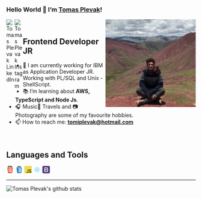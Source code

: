### Hello World 👋 I’m [Tomas Plevak][website]!

<a href="https://linkedin.com/in/tomas-plevak/">
<img align="left" alt="Tomas Plevak LinkedIn" width="22px" src="https://icongr.am/fontawesome/linkedin.svg?size=128&color=70c8ff" />
</a>
<a href="https://www.instagram.com/tomiplevak/">
<img align="left" alt="Tomas Plevak Instagram" width="22px" src="https://icongr.am/fontawesome/instagram.svg?size=128&color=70c8ff" />
</a>

<img align="right" alt="GIF" src="./vallerojo.jpg" width="240px" />

<br />

## Frontend Developer JR
- 📌 I am currently working for IBM as Application Developer JR. Working with PL/SQL and Unix - ShellScript.
- 📚 I’m learning about <b>AWS, TypeScript and Node Js</b>.
- 🎧 Music🌋 Travels and 📷 Photography are some of my favourite hobbies. 
- 📫 How to reach me: <b> tomiplevak@hotmail.com</b>

<br />

## Languages and Tools
<code><img height="20" src="https://raw.githubusercontent.com/github/explore/80688e429a7d4ef2fca1e82350fe8e3517d3494d/topics/html/html.png"></code>
<code><img height="20" src="https://raw.githubusercontent.com/github/explore/80688e429a7d4ef2fca1e82350fe8e3517d3494d/topics/css/css.png"></code>
<code><img height="20" src="https://raw.githubusercontent.com/github/explore/80688e429a7d4ef2fca1e82350fe8e3517d3494d/topics/javascript/javascript.png"></code>
<code><img height="20" src="https://raw.githubusercontent.com/github/explore/80688e429a7d4ef2fca1e82350fe8e3517d3494d/topics/react/react.png"></code>
<code><img height="20" src="https://raw.githubusercontent.com/github/explore/80688e429a7d4ef2fca1e82350fe8e3517d3494d/topics/bootstrap/bootstrap.png"></code>


---
[website]: https://tomiplevak.github.io/
[HTML-CSS.certificate]: https://www.freecodecamp.org/certification/tomiplevak/responsive-web-design
[JS.certificate]: https://www.freecodecamp.org/certification/tomiplevak/javascript-algorithms-and-data-structures

![Tomas Plevak's github stats](https://github-readme-stats.vercel.app/api?username=tomiplevak&show_icons=true&hide_border=true)
